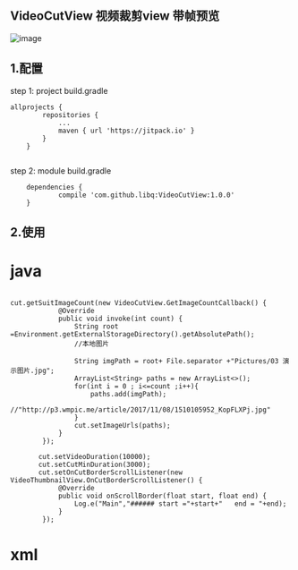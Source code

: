 ## VideoCutView 视频裁剪view 带帧预览
![image](https://github.com/libq/VideoCutView/blob/master/view.png)

## 1.配置
step 1:  project  build.gradle
```
allprojects {
		repositories {
			...
			maven { url 'https://jitpack.io' }
		}
	}


```
step 2: module build.gradle

```
	dependencies {
	        compile 'com.github.libq:VideoCutView:1.0.0'
	}

```


## 2.使用

# java 

```

cut.getSuitImageCount(new VideoCutView.GetImageCountCallback() {
            @Override
            public void invoke(int count) {
                String root =Environment.getExternalStorageDirectory().getAbsolutePath();
                //本地图片

                String imgPath = root+ File.separator +"Pictures/03 演示图片.jpg";
                ArrayList<String> paths = new ArrayList<>();
                for(int i = 0 ; i<=count ;i++){
                    paths.add(imgPath);
                    //"http://p3.wmpic.me/article/2017/11/08/1510105952_KopFLXPj.jpg"
                }
                cut.setImageUrls(paths);
            }
        });

       cut.setVideoDuration(10000);
       cut.setCutMinDuration(3000);
       cut.setOnCutBorderScrollListener(new VideoThumbnailView.OnCutBorderScrollListener() {
            @Override
            public void onScrollBorder(float start, float end) {
                Log.e("Main","###### start ="+start+"   end = "+end);
            }
        });
```


# xml
```

```

